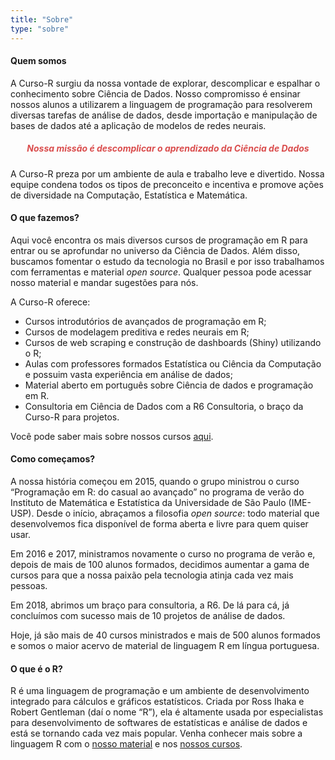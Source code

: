 ```yaml
---
title: "Sobre"
type: "sobre"
---
```


#### Quem somos

A Curso-R surgiu da nossa vontade de explorar, descomplicar e espalhar o conhecimento sobre Ciência de Dados. Nosso compromisso é ensinar nossos alunos a utilizarem a linguagem de programação para resolverem diversas tarefas de análise de dados, desde  importação e manipulação de bases de dados até a aplicação de modelos de redes neurais.

<center>
<h5 style = "color: #da4d4d">Nossa missão é descomplicar o aprendizado da Ciência de Dados</h3>
</center>

A Curso-R preza por um ambiente de aula e trabalho leve e divertido. Nossa equipe condena todos os tipos de preconceito e incentiva e promove ações de diversidade na Computação, Estatística e Matemática.

#### O que fazemos?

Aqui você encontra os mais diversos cursos de programação em R para entrar ou se aprofundar no universo da Ciência de Dados. Além disso, buscamos fomentar o estudo da tecnologia no Brasil e por isso trabalhamos com ferramentas e material *open source*. Qualquer pessoa pode acessar nosso material e mandar sugestões para nós.

A Curso-R oferece:

- Cursos introdutórios de avançados de programação em R;
- Cursos de modelagem preditiva e redes neurais em R;
- Cursos de web scraping e construção de dashboards (Shiny) utilizando o R;
- Aulas com professores formados Estatística ou Ciência da Computação e possuim vasta experiência em análise de dados;
- Material aberto em português sobre Ciência de dados e programação em R.
- Consultoria em Ciência de Dados com a R6 Consultoria, o braço da Curso-R para projetos.

Você pode saber mais sobre nossos cursos [aqui](/cursos).

#### Como começamos?

A nossa história começou em 2015, quando o grupo ministrou o curso “Programação em R: do casual ao avançado” no programa de verão do Instituto de Matemática e Estatística da Universidade de São Paulo (IME-USP). Desde o início, abraçamos a filosofia *open source*: todo material que desenvolvemos fica disponível de forma aberta e livre para quem quiser usar.

Em 2016 e 2017, ministramos novamente o curso no programa de verão e, depois de mais de 100 alunos formados, decidimos aumentar a gama de cursos para que a nossa paixão pela tecnologia atinja cada vez mais pessoas.

Em 2018, abrimos um braço para consultoria, a R6. De lá para cá, já concluímos com sucesso mais de 10 projetos de análise de dados.

Hoje, já são mais de 40 cursos ministrados e mais de 500 alunos formados e somos o maior acervo de material de linguagem R em língua portuguesa.

#### O que é o R?

R é uma linguagem de programação e um ambiente de desenvolvimento integrado para cálculos e gráficos estatísticos. Criada por Ross Ihaka e Robert Gentleman (daí o nome “R”), ela é altamente usada por especialistas para desenvolvimento de softwares de estatísticas e análise de dados e está se tornando cada vez mais popular. Venha conhecer mais sobre a linguagem R com o [nosso material](/material) e nos [nossos cursos](/cursos).
